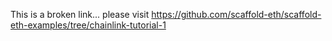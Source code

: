 This is a broken link... please visit https://github.com/scaffold-eth/scaffold-eth-examples/tree/chainlink-tutorial-1
